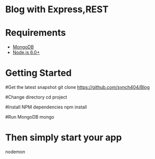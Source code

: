 # Blog with Express,REST

# Requirements
- [MongoDB](https://www.mongodb.org/downloads)
- [Node.js 6.0+](http://nodejs.org)

# Getting Started

#Get the latest snapshot
git clone https://github.com/synch404/Blog

#Change directory
cd project

#Install NPM dependencies
npm install

#Run MongoDB
mongo

# Then simply start your app
nodemon